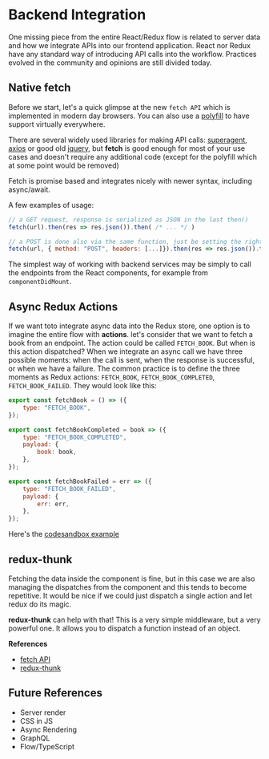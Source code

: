 # Backend Integration
One missing piece from the entire React/Redux flow is related to server data and how we integrate APIs into our frontend application. React nor Redux have any standard way of introducing API calls into the workflow. Practices evolved in the community and opinions are still divided today.

## Native fetch
Before we start, let's a quick glimpse at the new `fetch API` which is implemented in modern day browsers. You can also use a [polyfill](https://github.com/github/fetch) to have support virtually everywhere.

There are several widely used libraries for making API calls: [superagent](https://github.com/visionmedia/superagent), [axios](https://github.com/axios/axios) or good old [jquery](https://jquery.com/), but **fetch** is good enough for most of your use cases and doesn't require any additional code (except for the polyfill which at some point would be removed)

Fetch is promise based and integrates nicely with newer syntax, including async/await.

A few examples of usage:
```javascript
// a GET request, response is serialized as JSON in the last then()
fetch(url).then(res => res.json()).then( /* ... */ ) 

// a POST is done also via the same function, just be setting the right headers/method
fetch(url, { method: "POST", headers: [...]}).then(res => res.json()).then( /* ... */ ) 
```

The simplest way of working with backend services may be simply to call the endpoints from the React components, for example from `componentDidMount`.

## Async Redux Actions
If we want toto integrate async data into the Redux store, one option is to imagine the entire flow with **actions**. let's consider that we want to fetch a book from an endpoint. The action could be called `FETCH_BOOK`. But when is this action dispatched? When we integrate an async call we have three possible moments: when the call is sent, when the response is successful, or when we have a failure. The common practice is to define the three moments as Redux actions: `FETCH_BOOK`, `FETCH_BOOK_COMPLETED`, `FETCH_BOOK_FAILED`. They would look like this:
```javascript
export const fetchBook = () => ({
    type: "FETCH_BOOK",
});

export const fetchBookCompleted = book => ({
    type: "FETCH_BOOK_COMPLETED",
    payload: {
        book: book,
    },
});

export const fetchBookFailed = err => ({
    type: "FETCH_BOOK_FAILED",
    payload: {
        err: err,
    },
});
```

Here's the [codesandbox example](https://codesandbox.io/s/ppkmw39yz7)

## redux-thunk
Fetching the data inside the component is fine, but in this case we are also managing the dispatches from the component and this tends to become repetitive. It would be nice if we could just dispatch a single action and let redux do its magic.

**redux-thunk** can help with that! This is a very simple middleware, but a very powerful one. It allows you to dispatch a function instead of an object.

**References**
* [fetch API](https://developer.mozilla.org/en-US/docs/Web/API/Fetch_API)
* [redux-thunk](https://github.com/reduxjs/redux-thunk)

## Future References
* Server render
* CSS in JS
* Async Rendering
* GraphQL
* Flow/TypeScript
